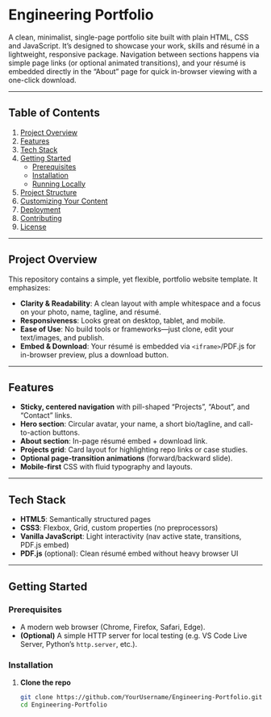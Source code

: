 # Engineering Portfolio

A clean, minimalist, single-page portfolio site built with plain HTML, CSS and JavaScript. It’s designed to showcase your work, skills and résumé in a lightweight, responsive package. Navigation between sections happens via simple page links (or optional animated transitions), and your résumé is embedded directly in the “About” page for quick in-browser viewing with a one-click download.

---

## Table of Contents

1. [Project Overview](#project-overview)  
2. [Features](#features)  
3. [Tech Stack](#tech-stack)  
4. [Getting Started](#getting-started)  
   - [Prerequisites](#prerequisites)  
   - [Installation](#installation)  
   - [Running Locally](#running-locally)  
5. [Project Structure](#project-structure)  
6. [Customizing Your Content](#customizing-your-content)  
7. [Deployment](#deployment)  
8. [Contributing](#contributing)  
9. [License](#license)  

---

## Project Overview

This repository contains a simple, yet flexible, portfolio website template. It emphasizes:

- **Clarity & Readability**: A clean layout with ample whitespace and a focus on your photo, name, tagline, and résumé.
- **Responsiveness**: Looks great on desktop, tablet, and mobile.
- **Ease of Use**: No build tools or frameworks—just clone, edit your text/images, and publish.
- **Embed & Download**: Your résumé is embedded via `<iframe>`/PDF.js for in-browser preview, plus a download button.

---

## Features

- **Sticky, centered navigation** with pill-shaped “Projects”, “About”, and “Contact” links.
- **Hero section**: Circular avatar, your name, a short bio/tagline, and call-to-action buttons.
- **About section**: In-page résumé embed + download link.
- **Projects grid**: Card layout for highlighting repo links or case studies.
- **Optional page-transition animations** (forward/backward slide).
- **Mobile-first** CSS with fluid typography and layouts.

---

## Tech Stack

- **HTML5**: Semantically structured pages  
- **CSS3**: Flexbox, Grid, custom properties (no preprocessors)  
- **Vanilla JavaScript**: Light interactivity (nav active state, transitions, PDF.js embed)  
- **PDF.js** (optional): Clean résumé embed without heavy browser UI  

---

## Getting Started

### Prerequisites

- A modern web browser (Chrome, Firefox, Safari, Edge).  
- **(Optional)** A simple HTTP server for local testing (e.g. VS Code Live Server, Python’s `http.server`, etc.).

### Installation

1. **Clone the repo**  
   ```bash
   git clone https://github.com/YourUsername/Engineering-Portfolio.git
   cd Engineering-Portfolio
